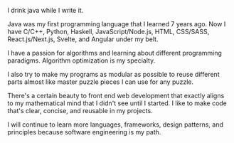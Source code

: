 I drink java while I write it.

Java was my first programming language that I learned 7 years ago. Now I have C/C++, Python, Haskell, JavaScript/Node.js, HTML, CSS/SASS, React.js/Next.js, Svelte, and Angular under my belt.

I have a passion for algorithms and learning about different programming paradigms. Algorithm optimization is my specialty.

I also try to make my programs as modular as possible to reuse different parts almost like master puzzle pieces I can use for any puzzle.

There's a certain beauty to front end web development that exactly aligns to my mathematical mind that I didn't see until I started. I like to make code that's clear, concise, and reusable in my projects.

I will continue to learn more languages, frameworks, design patterns, and principles because software engineering is my path.
